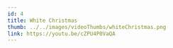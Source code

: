 ```yaml
---
id: 4
title: White Christmas
thumb: ../../images/videoThumbs/whiteChristmas.png
link: https://youtu.be/cZPU4P0VaQA
---
```

